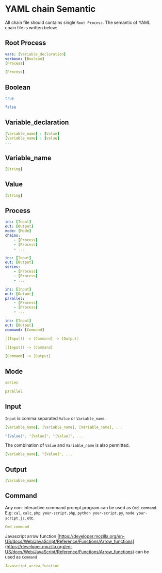 # YAML chain Semantic

All chain file should contains single `Root Process`.
The semantic of YAML chain file is written below:

## Root Process

```yaml
vars: [Variable_declaration]
verbose: [Boolean]
[Process]
```

```yaml
[Process]
```

## Boolean

```yaml
true
```

```yaml
false
```

## Variable_declaration

```yaml
[Variable_name] : [Value]
[Variable_name] : [Value]
...
```

## Variable_name

```yaml
[String]
```

## Value

```yaml
[String]
```

## Process

```yaml
ins: [Input]
out: [Output]
mode: [Mode]
chains:
    - [Process]
    - [Process]
    - ...
```

```yaml
ins: [Input]
out: [Output]
series:
    - [Process]
    - [Process]
    - ...
```

```yaml
ins: [Input]
out: [Output]
parallel:
    - [Process]
    - [Process]
    - ...
```

```yaml
ins: [Input]
out: [Output]
command: [Command]
```

```yaml
([Input]) -> [Command] -> [Output]
```

```yaml
([Input]) -> [Command]
```

```yaml
[Command] -> [Output]
```

## Mode

```yaml
series
```

```yaml
parallel
```

## Input

`Input` is comma separated `Value` or `Variable_name`.

```yaml
[Variable_name], [Variable_name], [Variable_name], ...
```

```yaml
"[Value]", "[Value]", "[Value]", ...
```

The combination of `Value` and `Variable_name` is also permitted.

```yaml
[Variable_name], "[Value]", ...
```

## Output

```yaml
[Variable_name]
```

## Command

Any non-interactive command prompt program can be used as `Cmd_command`.
E.g: `cal`, `calc`, `php your-script.php`, `python your-script.py`, `node your-script.js`, etc.

```yaml
Cmd_command
```

Javascript arrow function [https://developer.mozilla.org/en-US/docs/Web/JavaScript/Reference/Functions/Arrow_functions](https://developer.mozilla.org/en-US/docs/Web/JavaScript/Reference/Functions/Arrow_functions) can be used as `Command`

```yaml
Javascript_arrow_function
```
